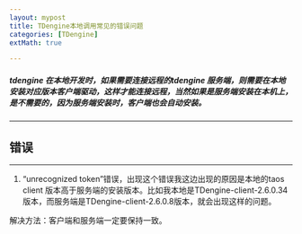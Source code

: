 ```yaml
---
layout: mypost
title: TDengine本地调用常见的错误问题
categories: [TDengine]
extMath: true

--- 
```

##### tdengine 在本地开发时，如果需要连接远程的tdengine 服务端，则需要在本地安装对应版本客户端驱动，这样才能连接远程，当然如果是服务端安装在本机上，是不需要的，因为服务端安装时，客户端也会自动安装。
---
## 错误

----------
1. “unrecognized token”错误，出现这个错误我这边出现的原因是本地的taos client 版本高于服务端的安装版本。比如我本地是TDengine-client-2.6.0.34版本，而服务端是TDengine-client-2.6.0.8版本，就会出现这样的问题。  

解决方法：客户端和服务端一定要保持一致。  
